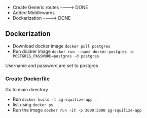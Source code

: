 - Create Generic routes ----> DONE
- Added Middlewares
- Dockerization ----> DONE

## Dockerization

- Download docker image `docker pull postgres`
- Run docker image `docker run --name docker-postgres -e POSTGRES_PASSWORD=postgres -d postgres`

Username and password are set to postgres

### Create Dockerfile

Go to main directory

- Run `docker build -t pg-squilize-app .`
- list using `docker ps`
- Run the image `docker run -it -p 3000:3000 pg-squilize-app`
